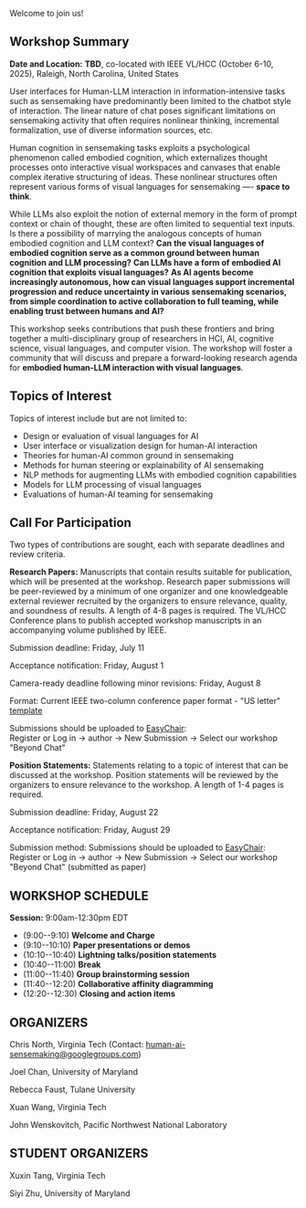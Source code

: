 Welcome to join us!

## Workshop Summary

**Date and Location:**  **TBD**, co-located with IEEE VL/HCC (October 6-10, 2025), Raleigh, North Carolina, United States

User interfaces for Human-LLM interaction in information-intensive tasks such as sensemaking have predominantly been limited to the chatbot style of interaction. The linear nature of chat poses significant limitations on sensemaking activity that often requires nonlinear thinking, incremental formalization, use of diverse information sources, etc. 

Human cognition in sensemaking tasks exploits a psychological phenomenon called embodied cognition, which externalizes thought processes onto interactive visual workspaces and canvases that enable complex iterative structuring of ideas.  These nonlinear structures often represent various forms of visual languages for sensemaking —- **space to think**.  

While LLMs also exploit the notion of external memory in the form of prompt context or chain of thought, these are often limited to sequential text inputs.  Is there a possibility of marrying the analogous concepts of human embodied cognition and LLM context?  **Can the visual languages of embodied cognition serve as a common ground between human cognition and LLM processing?** **Can LLMs have a form of embodied AI cognition that exploits visual languages?**  **As AI agents become increasingly autonomous, how can visual languages support incremental progression and reduce uncertainty in various sensemaking scenarios, from simple coordination to active collaboration to full teaming, while enabling trust between humans and AI?**  

This workshop seeks contributions that push these frontiers and bring together a multi-disciplinary group of researchers in HCI, AI, cognitive science, visual languages, and computer vision. The workshop will foster a community that will discuss and prepare a forward-looking research agenda for **embodied human-LLM interaction with visual languages**.



<!-- 
## KEYNOTES

**Keynote 1:  Opportunities for Understanding Semantics of User Interactions**

**Abstract:**  Most logging approaches record system events at a fairly low level of abstraction. In this talk, I will argue that higher levels of abstraction are possible and desirable. I will highlight opportunities for increasing semantics that software developers have by carefully recording meaningful events. I will then show that we can leverage algorithmic methods to infer user-intents. Finally, I will show opportunities for eliciting key information from insights directly from users. Explicitly asking users about their intentions has benefits for users, as they can later retrace their steps more efficiently, and system developers, as they can learn more about usage patterns of their system and motivations of their users. There are diverse user input modalities that can provide information at different levels of abstraction and invasiveness.  These modalities range from multiple choice responses, to structured notes, to "think-aloud-like" approaches. In combination, these approaches are promising for building systems that have a better understanding of their users and hence can support users in their analytical tasks.

**Biography:**  Alex is an Associate Professor of Computer Science at the Scientific Computing and Imaging Institute and the School of Computing at the University of Utah. I direct the Visualization Design Lab where we develop visualization methods and systems to help solve today's scientific problems.  Before joining the University of Utah, he was a lecturer and post-doctoral visualization researcher at Harvard University. He received his PhD, master's, and undergraduate degrees from Graz University of Technology. In 2011, he was a visiting researcher at Harvard Medical School.  He is the recipient of an NSF CAREER award and multiple best paper awards or best paper honorable mentions at IEEE VIS, ACM CHI, and other conferences. He also received a best dissertation award from his alma mater.  He co-founded Datavisyn (http://datavisyn.io), a startup company developing visual analytics solutions for the pharmaceutical industry, where he is currently spending his sabbatical. 


**Keynote 2:  User Interaction in Visual Analytics: Beyond Ephemeral Events**

**Abstract:**  User interaction in visual analytic tools is often treated as an event that causes a direct response in the system based on the operation performed. While effective for fostering exploration and analysis of people using these systems, user interactions contain signals about the people they were performed by. In this talk, I discuss opportunities for promoting user interactions to first order objects that can be used for a plethora of useful tasks by the system, including detecting cognitive biases that may exist, guiding and steering machine learning models, and more. I'll provide examples of past and current research that explores this direction, and discuss potential future directions.

**Biography:**  Alex Endert is an Associate Professor in the School of Interactive Computing at the Georgia Institute of Technology. He directs the Visual Analytics Lab and conducts research to help people make sense of data and models through interactive visualizations and visual analytic systems. The lab’s research is also often tested in practice in domains such as intelligence analysis, cyber security, manufacturing safety, and others. Our lab’s work is funded by NSF, DARPA, DOD, DHS, NIJ, and generous industry partners. In 2018, He was awarded an NSF CAREER Award for work on Visual Analytics by Demonstration. He received his Ph.D. in Computer Science from Virginia Tech in 2012. In 2013, his work on Semantic Interaction was awarded the IEEE VGTC VPG Pioneers Group Doctoral Dissertation Award, and the Virginia Tech Computer Science Best Dissertation Award. -->

## Topics of Interest
Topics of interest include but are not limited to:
- Design or evaluation of visual languages for AI
- User interface or visualization design for human-AI interaction
- Theories for human-AI common ground in sensemaking
- Methods for human steering or explainability of AI sensemaking
- NLP methods for augmenting LLMs with embodied cognition capabilities
- Models for LLM processing of visual languages
- Evaluations of human-AI teaming for sensemaking


## Call For Participation
Two types of contributions are sought, each with separate deadlines and review criteria.

**Research Papers:**  Manuscripts that contain results suitable for publication, which will be presented at the workshop.  Research paper submissions will be peer-reviewed by a minimum of one organizer and one knowledgeable external reviewer recruited by the organizers to ensure relevance, quality, and soundness of results. A length of 4-8 pages is required. The VL/HCC Conference plans to publish accepted workshop manuscripts in an accompanying volume published by IEEE.

Submission deadline:  Friday, July 11

Acceptance notification:  Friday, August 1

Camera-ready deadline following minor revisions:  Friday, August 8

Format: Current IEEE two-column conference paper format - "US letter" [template](https://www.ieee.org/conferences/publishing/templates)

Submissions should be uploaded to [EasyChair](https://easychair.org/my/conference?conf=vlhcc2025):  
Register or Log in -> author -> New Submission -> Select our workshop "Beyond Chat"

**Position Statements:**  Statements relating to a topic of interest that can be discussed at the workshop.  Position statements will be reviewed by the organizers to ensure relevance to the workshop.  A length of 1-4 pages is required. 

Submission deadline:  Friday, August 22

Acceptance notification:  Friday, August 29

Submission method: Submissions should be uploaded to [EasyChair](https://easychair.org/my/conference?conf=vlhcc2025):  
Register or Log in -> author -> New Submission -> Select our workshop "Beyond Chat" (submitted as paper)

<!-- Submissions by email? -->



<!-- ## WORKSHOP TOPICS

The topic of the workshop will focus on issues and opportunities related to the use of machine learning to learn from user interaction in the course of data visualization and analysis. Specifically, we will focus on research questions including:

- How are machine learning algorithms currently learning from user interaction, and what other possibilities exist?
- What kinds of interactions can provide feedback to machine learning algorithms?
- What can machine learning algorithms learn from interactions?
- Which machine learning algorithms are most applicable in this domain?
- How can machine learning algorithms be designed to enable user interaction and feedback?
- How can visualizations and interactions be designed to exploit machine learning algorithms?
- How can visualization system architectures be designed to support machine learning?
- How should we manage conflicts between the user's intent and the data or machine learning algorithm capabilities?
- How can we evaluate systems that incorporate both machine learning algorithms and user interaction together?
- How can machine learning and user interaction together make both computation and user cognition more efficient?
- How can we support the sensemaking process by learning from user interaction? -->


<!-- ## SUBMISSIONS

This year, we plan to accept both short and long papers jointly in the same submission block.  Full papers have a length of 5-10 pages (not including references), while short papers are 2-4 pages (plus references).  Short papers are intended to capture either (1) limited aspects of a larger work that fit our call or (2) late-breaking work not yet mature enough for a full paper submission.  The option of submitting a short paper replaces the posters track that we previously offered at MLUI.  

Submissions should be uploaded to the [MLUI 2021 track on PCS](https://new.precisionconference.com/submissions), which can be found under VGTC->VIS2021.  All submissions will be reviewed by a committee of reviewers that we will organize.  This committee will include the workshop committee members. The size of the committee will be determined by the number of submissions, such that each submission is reviewed by at least 2 committee members.  Both full and short paper metadata (author information, title, university, etc.) as well as the submissions themselves will be posted to the workshop website in advance of the event.  Workshop papers will be archived on IEEE Xplore following the conference.
   -->
  
<!-- #### Important Dates

Submission deadline:  July 30, 2021

Author notification:  August 31, 2021

Camera-ready deadline:  September 10, 2021 -->

## WORKSHOP SCHEDULE

**Session:** 9:00am-12:30pm EDT
- (9:00--9:10) **Welcome and Charge**
- (9:10--10:10) **Paper presentations or demos**
- (10:10--10:40) **Lightning talks/position statements**
- (10:40--11:00) **Break**
- (11:00--11:40) **Group brainstorming session**
- (11:40--12:20) **Collaborative affinity diagramming**
- (12:20--12:30) **Closing and action items**


## ORGANIZERS

Chris North, Virginia Tech  (Contact: human-ai-sensemaking@googlegroups.com)

Joel Chan, University of Maryland

Rebecca Faust, Tulane University

Xuan Wang, Virginia Tech

John Wenskovitch, Pacific Northwest National Laboratory


## STUDENT ORGANIZERS

Xuxin Tang, Virginia Tech

Siyi Zhu, University of Maryland